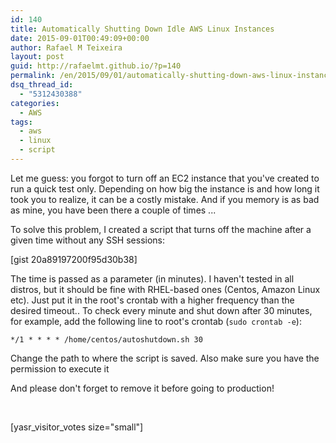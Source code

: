 ```yaml
---
id: 140
title: Automatically Shutting Down Idle AWS Linux Instances
date: 2015-09-01T00:49:09+00:00
author: Rafael M Teixeira
layout: post
guid: http://rafaelmt.github.io/?p=140
permalink: /en/2015/09/01/automatically-shutting-down-aws-linux-instances/
dsq_thread_id:
  - "5312430388"
categories:
  - AWS
tags:
  - aws
  - linux
  - script
---
```

Let me guess: you forgot to turn off an EC2 instance that you've created to run a quick test only. Depending on how big the instance is and how long it took you to realize, it can be a costly mistake. And if you memory is as bad as mine, you have been there a couple of times ...

<!--more-->

To solve this problem, I created a script that turns off the machine after a given time without any SSH sessions:

[gist 20a89197200f95d30b38]

The time is passed as a parameter (in minutes). I haven't tested in all distros, but it should be fine with RHEL-based ones (Centos, Amazon Linux etc). Just put it in the root's crontab with a higher frequency than the desired timeout.. To check every minute and shut down after 30 minutes, for example, add the following line to root's crontab (<code>sudo crontab -e</code>):

<code>*/1 * * * * /home/centos/autoshutdown.sh 30</code>

Change the path to where the script is saved. Also make sure you have the permission to execute it

And please don't forget to remove it before going to production!

&nbsp;

[yasr_visitor_votes size="small"]